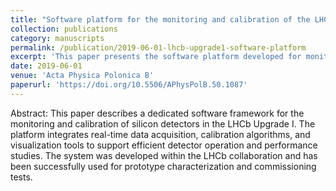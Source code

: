 ```yaml
---
title: "Software platform for the monitoring and calibration of the LHCb Upgrade I silicon detectors"
collection: publications
category: manuscripts
permalink: /publication/2019-06-01-lhcb-upgrade1-software-platform
excerpt: 'This paper presents the software platform developed for monitoring and calibration of silicon detectors in the LHCb Upgrade I, providing an integrated environment for data processing, visualization, and detector performance optimization.'
date: 2019-06-01
venue: 'Acta Physica Polonica B'
paperurl: 'https://doi.org/10.5506/APhysPolB.50.1087'
---
```

Abstract:  This paper describes a dedicated software framework for the monitoring and calibration of silicon detectors in the LHCb Upgrade I. The platform integrates real-time data acquisition, calibration algorithms, and visualization tools to support efficient detector operation and performance studies. The system was developed within the LHCb collaboration and has been successfully used for prototype characterization and commissioning tests.
